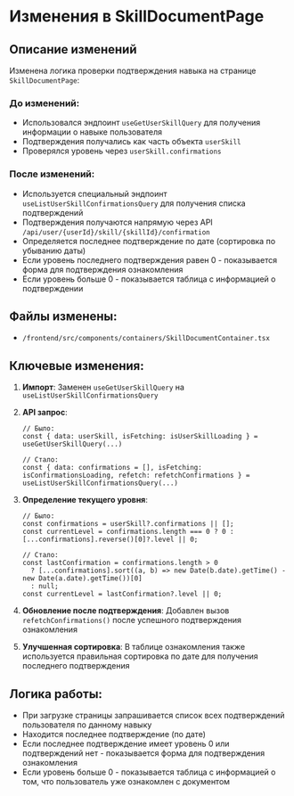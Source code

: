 # Изменения в SkillDocumentPage

## Описание изменений

Изменена логика проверки подтверждения навыка на странице `SkillDocumentPage`:

### До изменений:
- Использовался эндпоинт `useGetUserSkillQuery` для получения информации о навыке пользователя
- Подтверждения получались как часть объекта `userSkill`
- Проверялся уровень через `userSkill.confirmations`

### После изменений:
- Используется специальный эндпоинт `useListUserSkillConfirmationsQuery` для получения списка подтверждений
- Подтверждения получаются напрямую через API `/api/user/{userId}/skill/{skillId}/confirmation`
- Определяется последнее подтверждение по дате (сортировка по убыванию даты)
- Если уровень последнего подтверждения равен 0 - показывается форма для подтверждения ознакомления
- Если уровень больше 0 - показывается таблица с информацией о подтверждении

## Файлы изменены:
- `/frontend/src/components/containers/SkillDocumentContainer.tsx`

## Ключевые изменения:

1. **Импорт**: Заменен `useGetUserSkillQuery` на `useListUserSkillConfirmationsQuery`

2. **API запрос**: 
   ```tsx
   // Было:
   const { data: userSkill, isFetching: isUserSkillLoading } = useGetUserSkillQuery(...)
   
   // Стало:
   const { data: confirmations = [], isFetching: isConfirmationsLoading, refetch: refetchConfirmations } = useListUserSkillConfirmationsQuery(...)
   ```

3. **Определение текущего уровня**:
   ```tsx
   // Было:
   const confirmations = userSkill?.confirmations || [];
   const currentLevel = confirmations.length === 0 ? 0 : [...confirmations].reverse()[0]?.level || 0;
   
   // Стало:
   const lastConfirmation = confirmations.length > 0 
     ? [...confirmations].sort((a, b) => new Date(b.date).getTime() - new Date(a.date).getTime())[0]
     : null;
   const currentLevel = lastConfirmation?.level || 0;
   ```

4. **Обновление после подтверждения**: Добавлен вызов `refetchConfirmations()` после успешного подтверждения ознакомления

5. **Улучшенная сортировка**: В таблице ознакомления также используется правильная сортировка по дате для получения последнего подтверждения

## Логика работы:
- При загрузке страницы запрашивается список всех подтверждений пользователя по данному навыку
- Находится последнее подтверждение (по дате)
- Если последнее подтверждение имеет уровень 0 или подтверждений нет - показывается форма для подтверждения ознакомления
- Если уровень больше 0 - показывается таблица с информацией о том, что пользователь уже ознакомлен с документом
